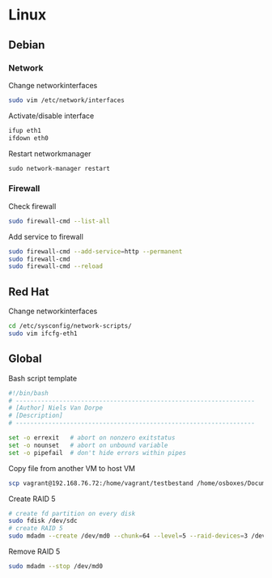 # Linux

## Debian
### Network
Change networkinterfaces
```bash
sudo vim /etc/network/interfaces
```

Activate/disable interface
```bash
ifup eth1
ifdown eth0
```

Restart networkmanager
```
sudo network-manager restart
```

### Firewall
Check firewall
```bash
sudo firewall-cmd --list-all
```
Add service to firewall
```bash
sudo firewall-cmd --add-service=http --permanent
sudo firewall-cmd 
sudo firewall-cmd --reload
```


## Red Hat
Change networkinterfaces
```bash
cd /etc/sysconfig/network-scripts/
sudo vim ifcfg-eth1
```

## Global
Bash script template
```bash
#!/bin/bash
# ------------------------------------------------------------------
# [Author] Niels Van Dorpe
# [Description]
# ------------------------------------------------------------------

set -o errexit   # abort on nonzero exitstatus
set -o nounset   # abort on unbound variable
set -o pipefail  # don't hide errors within pipes
```

Copy file from another VM to host VM
```bash
scp vagrant@192.168.76.72:/home/vagrant/testbestand /home/osboxes/Documents/
```

Create RAID 5
```bash
# create fd partition on every disk
sudo fdisk /dev/sdc
# create RAID 5
sudo mdadm --create /dev/md0 --chunk=64 --level=5 --raid-devices=3 /dev/sdc /dev/sdd /dev/sde
```

Remove RAID 5
```bash
sudo mdadm --stop /dev/md0
```
